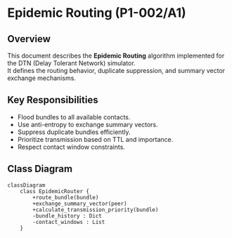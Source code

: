# Epidemic Routing (P1-002/A1)

## Overview
This document describes the **Epidemic Routing** algorithm implemented for the DTN (Delay Tolerant Network) simulator.  
It defines the routing behavior, duplicate suppression, and summary vector exchange mechanisms.

## Key Responsibilities
- Flood bundles to all available contacts.
- Use anti-entropy to exchange summary vectors.
- Suppress duplicate bundles efficiently.
- Prioritize transmission based on TTL and importance.
- Respect contact window constraints.

## Class Diagram
```mermaid
classDiagram
    class EpidemicRouter {
        +route_bundle(bundle)
        +exchange_summary_vector(peer)
        +calculate_transmission_priority(bundle)
        -bundle_history : Dict
        -contact_windows : List
    }
